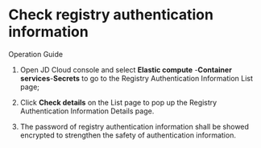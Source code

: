 
# Check registry authentication information

Operation Guide

1. Open JD Cloud console and select **Elastic compute** -**Container services**-**Secrets** to go to the Registry Authentication Information List page;

2. Click **Check details** on the List page to pop up the Registry Authentication Information Details page.


3. The password of registry authentication information shall be showed encrypted to strengthen the safety of authentication information.